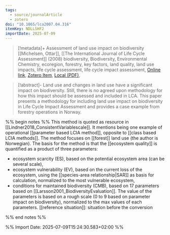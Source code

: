 ```yaml
---
tags:
  - source/journalArticle
  - zotero
doi: "10.1065/lca2007.04.316"
itemKey: NDLLSHF2
importDate: 2025-07-09
---
```

>[!metadata]+
> Assessment of land use impact on biodiversity
> [[Michelsen, Ottar]], 
> [[The International Journal of Life Cycle Assessment]] (2008)
> biodiversity, Biodiversity, Environmental Chemistry, ecoregion, forestry, key factors, land quality, land use impacts, life cycle assessment, life cycle impact assessment, 
> [Online link](https://doi.org/10.1065/lca2007.04.316), [Zotero Item](zotero://select/library/items/NDLLSHF2), [Local (PDF)](file://C:/Users/aburg/Documents/references/zotero/storage/JKCQ5CUM/Michelsen2008_Assessmentlanda.pdf), 

>[!abstract]-
>Land use and changes in land use have a significant impact on biodiversity. Still, there is no agreed upon methodology for how this impact should be assessed and included in LCA. This paper presents a methodology for including land use impact on biodiversity in Life Cycle Impact Assessment and provides a case example from forestry operations in Norway.

%% begin notes %%
This method is quoted as resource in [[Lindner2018_ConsistentVariablescale]]. It mentions being one example of operational [[parameter based LCIA method]], opposite to [[class based LCIA methods]].
The method focuses on [[forest]] land use (the author is Norwegian).
The basis for the method is that the [[ecosystem quality]] is quantified as a product of three parameters:
- ecosystem scarcity (ES), based on the potential ecosystem area (can be several scale),
- ecosystem vulnerability (EV), based on the current loss of the ecosystem, using the [[species-area relationship|SAR]] as basis for calculation, normalized to the most vulnerable ecosystem,
- conditions for maintained biodiversity (CMB), based on 17 parameters based on [[Larsson2001_BiodiversityEvaluation]]. The value of the parameters is based on a rough scale (0 to 9 based on parameter impact on biodiversity), normalized to the max values of each parameters.
[[reference situation]]: situation before the conversion

%% end notes %%

%% Import Date: 2025-07-09T15:24:30.583+02:00 %%

